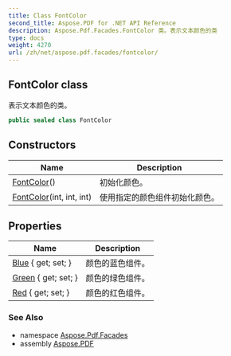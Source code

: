 ```yaml
---
title: Class FontColor
second_title: Aspose.PDF for .NET API Reference
description: Aspose.Pdf.Facades.FontColor 类。表示文本颜色的类
type: docs
weight: 4270
url: /zh/net/aspose.pdf.facades/fontcolor/
---
```

## FontColor class

表示文本颜色的类。

```csharp
public sealed class FontColor
```

## Constructors

| Name | Description |
| --- | --- |
| [FontColor](fontcolor/#constructor)() | 初始化颜色。 |
| [FontColor](fontcolor/#constructor_1)(int, int, int) | 使用指定的颜色组件初始化颜色。 |

## Properties

| Name | Description |
| --- | --- |
| [Blue](../../aspose.pdf.facades/fontcolor/blue/) { get; set; } | 颜色的蓝色组件。 |
| [Green](../../aspose.pdf.facades/fontcolor/green/) { get; set; } | 颜色的绿色组件。 |
| [Red](../../aspose.pdf.facades/fontcolor/red/) { get; set; } | 颜色的红色组件。 |

### See Also

* namespace [Aspose.Pdf.Facades](../../aspose.pdf.facades/)
* assembly [Aspose.PDF](../../)